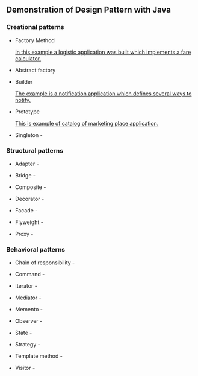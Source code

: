 
## Demonstration of Design Pattern with Java 

### Creational patterns

  -  Factory Method 
      
      [In this example a logistic application was built  which implements a fare calculator.](https://github.com/sleevs/JavaDesignPattern/tree/master/jsn-factory-method) 
  
  
  -  Abstract factory  
  
  -  Builder 
     
     [The example is a notification application which defines several ways to notify.](https://github.com/sleevs/JavaDesignPattern/tree/master/jsn-builder)
  
  -  Prototype 
   
     [This is example of catalog of marketing place application.](https://github.com/sleevs/JavaDesignPattern/tree/master/jsn-prototype)
  
  -  Singleton - 

### Structural patterns

  -  Adapter - 
  
  -  Bridge - 
  
  -  Composite - 
  
  -  Decorator - 
  
  -  Facade - 
  
  -  Flyweight - 
  
  -  Proxy - 

### Behavioral patterns

  -  Chain of responsibility - 
  
  -  Command - 
  
  -  Iterator - 
  
  -  Mediator - 
  
  -  Memento - 
  
  -  Observer - 
  
  -  State - 
  
  -  Strategy - 
  
  -  Template method - 
  
  -  Visitor - 
